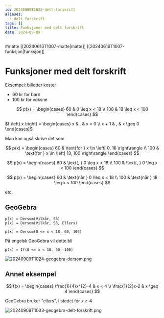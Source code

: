 ```yaml
---
id: 20240909T1022-delt-forskrift
aliases:
  - delt forskrift
tags: []
title: Funksjoner med delt forskrift
date: 2024-09-09
---
```


#matte [[20240616T1007-matte|matte]] [[20240616T1007-funksjon|funksjon]]

# Funksjoner med delt forskrift

Eksempel: billetter koster

- 60 kr for barn
- 100 kr for voksne

$$
p(x) = \begin{cases}
60 & 0 \leq x < 18 \\
100 & 18 \leq x < 100
\end{cases}
$$

$f \left( x \right) = \begin{cases} x & , & x < 0 \\ x + 1 & , & x \geq 0 \end{cases}$

Man kan også skrive det som

$$
p(x) = \begin{cases}
60 & \text{for } x \in \left[ 0, 18 \right\rangle \\
100 & \text{for } x \in \left[ 18, 100 \right\rangle
\end{cases}
$$

$$
p(x) = \begin{cases}
60 & \text{, } 0 \leq x < 18 \\
100 & \text{, } 0 \leq x < 100
\end{cases}
$$

$$
p(x) = \begin{cases}
60 & \text{når } 0 \leq x < 18 \\
100 & \text{når } 18 \leq x < 100
\end{cases}
$$

etc.

## GeoGebra

```
p(x) = Dersom(Vilkår, Så)
p(x) = Dersom(Vilkår, Så, Ellers)

p(x) = Dersom(0 <= x < 18, 60, 100)
```

På engelsk GeoGebra vil dette bli

```
p(x) = If(0 <= x < 18, 60, 100)
```

![20240909T1024-geogebra-dersom.png](Assets/20240909T1024-geogebra-dersom.png)

## Annet eksempel

$$
f(x) = \begin{cases}
\frac{1}{4}x^{2}-4 & x < 4 \\
\frac{1}{2}x-2 & x \geq 4
\end{cases}
$$

GeoGebra bruker "ellers", i stedet for $x\geq4$

![20240909T1033-geogebra-delt-forskrift.png](Assets/20240909T1033-geogebra-delt-forskrift.png)
